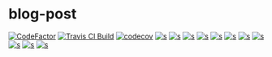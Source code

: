 # blog-post

[![CodeFactor](https://www.codefactor.io/repository/github/ankitprahladsoni/blog-post/badge)](https://www.codefactor.io/repository/github/ankitprahladsoni/blog-post) [![Travis CI Build](https://travis-ci.com/ankitprahladsoni/blog-post.svg?branch=master)](https://www.codefactor.io/repository/github/ankitprahladsoni/blog-post) [![codecov](https://codecov.io/gh/ankitprahladsoni/blog-post/branch/master/graph/badge.svg)](https://codecov.io/gh/ankitprahladsoni/blog-post)
[![s](https://sonarcloud.io/api/project_badges/measure?project=blog-post&metric=bugs)](https://sonarcloud.io/api/project_badges/measure?project=blog-post&metric=bugs)
[![s](https://sonarcloud.io/api/project_badges/measure?project=blog-post&metric=code_smells)](https://sonarcloud.io/api/project_badges/measure?project=blog-post&metric=code_smells)
[![s](https://sonarcloud.io/api/project_badges/measure?project=blog-post&metric=coverage)](https://sonarcloud.io/api/project_badges/measure?project=blog-post&metric=coverage)
[![s](https://sonarcloud.io/api/project_badges/measure?project=blog-post&metric=duplicated_lines_density)](https://sonarcloud.io/api/project_badges/measure?project=blog-post&metric=duplicated_lines_density)
[![s](https://sonarcloud.io/api/project_badges/measure?project=blog-post&metric=ncloc)](https://sonarcloud.io/api/project_badges/measure?project=blog-post&metric=ncloc)
[![s](https://sonarcloud.io/api/project_badges/measure?project=blog-post&metric=sqale_rating)](https://sonarcloud.io/api/project_badges/measure?project=blog-post&metric=sqale_rating)
[![s](https://sonarcloud.io/api/project_badges/measure?project=blog-post&metric=alert_status)](https://sonarcloud.io/api/project_badges/measure?project=blog-post&metric=alert_status)
[![s](https://sonarcloud.io/api/project_badges/measure?project=blog-post&metric=reliability_rating)](https://sonarcloud.io/api/project_badges/measure?project=blog-post&metric=reliability_rating)
[![s](https://sonarcloud.io/api/project_badges/measure?project=blog-post&metric=security_rating)](https://sonarcloud.io/api/project_badges/measure?project=blog-post&metric=security_rating)
[![s](https://sonarcloud.io/api/project_badges/measure?project=blog-post&metric=sqale_index)](https://sonarcloud.io/api/project_badges/measure?project=blog-post&metric=sqale_index)
[![s](https://sonarcloud.io/api/project_badges/measure?project=blog-post&metric=vulnerabilities)](https://sonarcloud.io/api/project_badges/measure?project=blog-post&metric=vulnerabilities)
